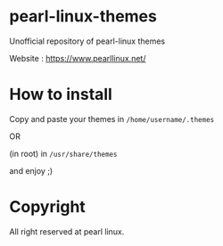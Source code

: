 # pearl-linux-themes
Unofficial repository of pearl-linux themes


Website : https://www.pearllinux.net/

# How to install

Copy and paste your themes in `/home/username/.themes`

OR

(in root) in `/usr/share/themes`


and enjoy ;)

# Copyright

All right reserved at pearl linux.
